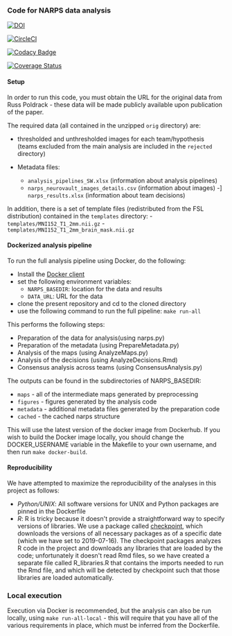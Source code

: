 ### Code for NARPS data analysis

[![DOI](https://zenodo.org/badge/85984198.svg)](https://zenodo.org/badge/latestdoi/85984198)

[![CircleCI](https://circleci.com/gh/poldrack/narps.svg?style=svg)](https://circleci.com/gh/poldrack/narps)

[![Codacy Badge](https://api.codacy.com/project/badge/Grade/c35f17b180aa4b1e8cbd33b9b1473c3e)](https://www.codacy.com/app/poldrack/narps?utm_source=github.com&amp;utm_medium=referral&amp;utm_content=poldrack/narps&amp;utm_campaign=Badge_Grade)

[![Coverage Status](https://coveralls.io/repos/github/poldrack/narps/badge.svg?branch=master)](https://coveralls.io/github/poldrack/narps?branch=master)

#### Setup

In order to run this code, you must obtain the URL for the original data from Russ Poldrack - these data will be made publicly available upon publication of the paper.

The required data (all contained in the unzipped ```orig``` directory) are:

-   thresholded and unthresholded images for each team/hypothesis (teams excluded from the main analysis are included in the ```rejected``` directory)

-   Metadata files:
    -   ```analysis_pipelines_SW.xlsx``` (information about analysis pipelines)
    -   ```narps_neurovault_images_details.csv``` (information about images)
    -]  ```narps_results.xlsx``` (information about team decisions)

In addition, there is a set of template files (redistributed from the FSL distribution) contained in the ```templates``` directory:
    -   ```templates/MNI152_T1_2mm.nii.gz```
    -   ```templates/MNI152_T1_2mm_brain_mask.nii.gz```

#### Dockerized analysis pipeline

To run the full analysis pipeline using Docker, do the following:

-   Install the [Docker client](https://docs.docker.com/install/)
-   set the following environment variables:
    -   ```NARPS_BASEDIR```: location for the data and results
    -   ```DATA_URL```: URL for the data
-   clone the present repository and cd to the cloned directory
-   use the following command to run the full pipeline: ```make run-all```

This performs the following steps:

-   Preparation of the data for analysis(using narps.py)
-   Preparation of the metadata (using PrepareMetadata.py)
-   Analysis of the maps (using AnalyzeMaps.py)
-   Analysis of the decisions (using AnalyzeDecisions.Rmd)
-   Consensus analysis across teams (using ConsensusAnalysis.py)

The outputs can be found in the subdirectories of NARPS_BASEDIR:
-   ```maps``` - all of the intermediate maps generated by preprocessing
-   ```figures``` - figures generated by the analysis code
-   ```metadata``` - additional metadata files generated by the preparation code
-   ```cached``` - the cached narps structure 

This will use the latest version of the docker image from Dockerhub.  If you wish to build the Docker image locally, you should change the DOCKER_USERNAME variable in the Makefile to your own username, and then run ```make docker-build```.

#### Reproducibility

We have attempted to maximize the reproducibility of the analyses in this project as follows:

-   *Python/UNIX*: All software versions for UNIX and Python packages are pinned in the Dockerfile
-   *R*: R is tricky because it doesn't provide a straightforward way to specify versions of libraries.  We use a package called [checkpoint](https://cran.r-project.org/web/packages/checkpoint/vignettes/checkpoint.html), which downloads the versions of all necessary packages as of a specific date (which we have set to 2019-07-16).  The checkpoint packages analyzes R code in the project and downloads any libraries that are loaded by the code; unfortunately it doesn't read Rmd files, so we have created a separate file called R_libraries.R that contains the imports needed to run the Rmd file, and which will be detected by checkpoint such that those libraries are loaded automatically. 

### Local execution

Execution via Docker is recommended, but the analysis can also be run locally, using ```make run-all-local``` - this will require that you have all of the various requirements in place, which must be inferred from the Dockerfile.


